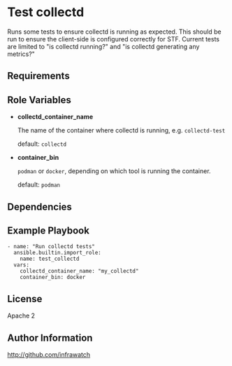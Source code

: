 Test collectd
=============

Runs some tests to ensure collectd is running as expected.
This should be run to ensure the client-side is configured correctly for STF.
Current tests are limited to "is collectd running?" and "is collectd generating any metrics?"

Requirements
------------

Role Variables
--------------

* **collectd_container_name**

  The name of the container where collectd is running, e.g. ``collectd-test``

  default: ``collectd``

* **container_bin**

  ``podman`` or ``docker``, depending on which tool is running the container.

  default: ``podman``

Dependencies
------------

Example Playbook
----------------

    - name: "Run collectd tests"
      ansible.builtin.import_role:
        name: test_collectd
      vars:
        collectd_container_name: "my_collectd"
        container_bin: docker

License
-------

Apache 2

Author Information
------------------

http://github.com/infrawatch
